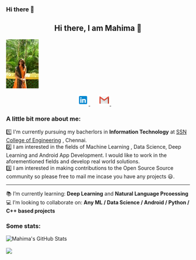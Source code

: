 ### Hi there 👋
<h2 align="center"> Hi there, I am Mahima 👋 </h2>

[![Header](/readme_header.jpg "Header")](https://www.linkedin.com/in/mahima1911/)
<p align="center">
    <a href="https://www.linkedin.com/in/mahima1911" >
        <img alt = "Mahima's LinkedIn" width="30px" src="https://raw.githubusercontent.com/mahima1911/mahima1911/master/images/LinkedIn.svg">
    </a>
    &nbsp;&nbsp;&nbsp;&nbsp;&nbsp;
    <a href="mailto:mahimamahima18056@it.ssn.edu.in" >
        <img alt = "Mahima's mail" width="30px" src="https://raw.githubusercontent.com/MBadriNarayanan/MBadriNarayanan/master/img/Gmail.svg">
    </a>
    &nbsp;&nbsp;&nbsp;&nbsp;&nbsp;
  <!---   <img alt = "Badri's Profile View"  src="https://komarev.com/ghpvc/?username=mahima1911&color=blue&label=Profile+Views"> --->
</p>

### A little bit more about me: <br>
:one: I'm currently pursuing my bacherlors in **Information Technology** at [SSN College of Engineering](https://www.ssn.edu.in) , Chennai. <br>
:two: I am interested in the fields of Machine Learning , Data Science, Deep Learning and Android App Development. I would like to work in the aforementioned fields and develop real world solutions.<br>
:three: I am interested in making contributions to the Open Source Source community so please free to mail me incase you have any projects :smiley:.<br>
<hr>


:books: I’m currently learning: **Deep Learning** and **Natural Language Prcoessing**<br>
:computer: I’m looking to collaborate on: **Any ML / Data Science / Android / Python / C++ based projects**<br>

### Some stats:

<p>
<img src="https://github-readme-stats.vercel.app/api?username=mahima1911&show_icons=true&hide=stars&include_all_commits=true&theme=highcontrast" alt="Mahima's GitHub Stats" />
<br>
<br>
<img src="https://github-readme-stats.vercel.app/api/top-langs/?username=mahima1911&layout=compact&theme=highcontrast" />
</p>



<!--
**mahima1911/mahima1911** is a ✨ _special_ ✨ repository because its `README.md` (this file) appears on your GitHub profile.

Here are some ideas to get you started:

- 🔭 I’m currently working on ...
- 🌱 I’m currently learning ... Machine learning and Data Science
- 👯 I’m looking to collaborate on ...
- 🤔 I’m looking for help with ...
- 💬 Ask me about ...
- 📫 How to reach me: ... https://www.linkedin.com/in/mahima1911/
- 😄 Pronouns: ...
- ⚡ Fun fact: ...
-->

